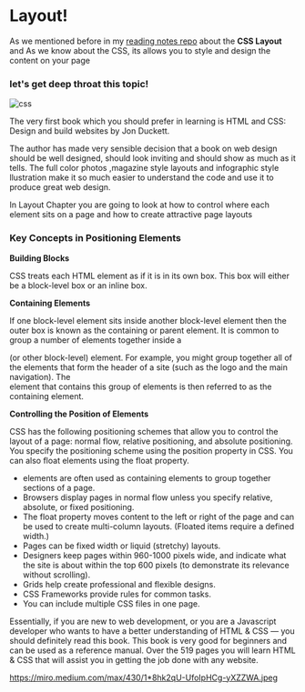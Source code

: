 # Layout! 
 
As we mentioned before in my [reading notes repo](https://github.com/MaramhMohammad/code-201-reading-notes/blob/main/class-04.md) about the **CSS Layout** and As we know about the CSS,
its allows you to style and design the content on your page 

### let's get deep throat this topic!


![css](https://i.pinimg.com/564x/e0/a9/90/e0a990f0d96635b283f2849e823de106.jpg)

The very first book which you should prefer in learning is HTML and CSS: Design and build websites by Jon Duckett.


The author has made very sensible decision that a book on web design should be well designed, should look inviting and should show as much as it tells. The full color photos
,magazine style layouts and infographic style llustration make it so much easier to understand the code and use it to produce great web design.


In Layout Chapter you are going to look at how to control where each element sits on a page and how to create attractive page layouts

### Key Concepts in Positioning Elements

**Building Blocks**

CSS treats each HTML element as if it is in its own box. This box will either be a block-level box or an inline box.

**Containing Elements**

If one block-level element sits inside another block-level element then the outer box is known as the containing or parent element.
It is common to group a number of elements together inside a <div> (or other block-level) element. For example, you might group together all of the elements that form the header of a site (such as the logo and
the main navigation). The <div> element that contains this group of elements is then referred to as the containing element.


**Controlling the Position of Elements**

CSS has the following positioning schemes that allow you to control the layout of a page: normal flow, relative positioning, and absolute positioning. You specify the positioning scheme using the position
property in CSS. You can also float elements using the float property.


- <div> elements are often used as containing elements to group together sections of a page.
- Browsers display pages in normal flow unless you specify relative, absolute, or fixed positioning.
- The float property moves content to the left or right of the page and can be used to create multi-column layouts. (Floated items require a defined width.)
- Pages can be fixed width or liquid (stretchy) layouts.
- Designers keep pages within 960-1000 pixels wide, and indicate what the site is about within the top 600 pixels (to demonstrate its relevance without scrolling).
- Grids help create professional and flexible designs.
- CSS Frameworks provide rules for common tasks.
- You can include multiple CSS files in one page.

Essentially, if you are new to web development, or you are a Javascript developer who wants to have a better understanding of HTML & CSS — you should definitely read this book. 
This book is very good for beginners and can be used as a reference manual.
Over the 519 pages you will learn HTML & CSS that will assist you in getting the job done with any website.

https://miro.medium.com/max/430/1*8hk2qU-UfoIpHCg-yXZZWA.jpeg


